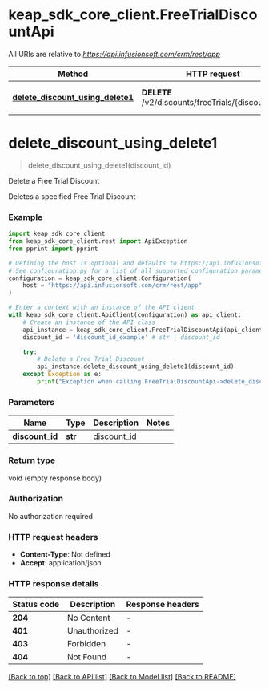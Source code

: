 # keap_sdk_core_client.FreeTrialDiscountApi

All URIs are relative to *https://api.infusionsoft.com/crm/rest/app*

Method | HTTP request | Description
------------- | ------------- | -------------
[**delete_discount_using_delete1**](FreeTrialDiscountApi.md#delete_discount_using_delete1) | **DELETE** /v2/discounts/freeTrials/{discount_id} | Delete a Free Trial Discount


# **delete_discount_using_delete1**
> delete_discount_using_delete1(discount_id)

Delete a Free Trial Discount

Deletes a specified Free Trial Discount

### Example


```python
import keap_sdk_core_client
from keap_sdk_core_client.rest import ApiException
from pprint import pprint

# Defining the host is optional and defaults to https://api.infusionsoft.com/crm/rest/app
# See configuration.py for a list of all supported configuration parameters.
configuration = keap_sdk_core_client.Configuration(
    host = "https://api.infusionsoft.com/crm/rest/app"
)

# Enter a context with an instance of the API client
with keap_sdk_core_client.ApiClient(configuration) as api_client:
    # Create an instance of the API class
    api_instance = keap_sdk_core_client.FreeTrialDiscountApi(api_client)
    discount_id = 'discount_id_example' # str | discount_id

    try:
        # Delete a Free Trial Discount
        api_instance.delete_discount_using_delete1(discount_id)
    except Exception as e:
        print("Exception when calling FreeTrialDiscountApi->delete_discount_using_delete1: %s\n" % e)
```


### Parameters


Name | Type | Description  | Notes
------------- | ------------- | ------------- | -------------
 **discount_id** | **str**| discount_id | 

### Return type

void (empty response body)

### Authorization

No authorization required

### HTTP request headers

 - **Content-Type**: Not defined
 - **Accept**: application/json

### HTTP response details

| Status code | Description | Response headers |
|-------------|-------------|------------------|
**204** | No Content |  -  |
**401** | Unauthorized |  -  |
**403** | Forbidden |  -  |
**404** | Not Found |  -  |

[[Back to top]](#) [[Back to API list]](../README.md#documentation-for-api-endpoints) [[Back to Model list]](../README.md#documentation-for-models) [[Back to README]](../README.md)


